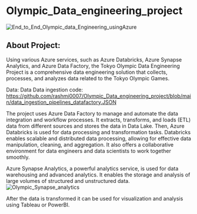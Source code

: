 # Olympic_Data_engineering_project
![End_to_End_Olympic_data_Engineering_usingAzure](https://github.com/rashmi0007/Olympic_Data_engineering_project/assets/87612040/0917a345-c396-429f-a4fb-2d39a8034b52)


## About Project:
Using various Azure services, such as Azure Databricks, Azure Synapse Analytics, and Azure Data Factory, the Tokyo Olympic Data Engineering Project is a comprehensive data engineering solution that collects, processes, and analyzes data related to the Tokyo Olympic Games.

Data: Data
Data ingestion code: https://github.com/rashmi0007/Olympic_Data_engineering_project/blob/main/data_ingestion_pipelines_datafactory.JSON

The project uses Azure Data Factory to manage and automate the data integration and workflow processes. It extracts, transforms, and loads (ETL) data from different sources and stores the data in Data Lake.
Then, Azure Databricks is used for data processing and transformation tasks. Databricks enables scalable and distributed data processing, allowing for effective data manipulation, cleaning, and aggregation. It also offers a collaborative environment for data engineers and data scientists to work together smoothly.

Azure Synapse Analytics, a powerful analytics service, is used for data warehousing and advanced analytics. It enables the storage and analysis of large volumes of structured and unstructured data. 
![Olympic_Synapse_analytics](https://github.com/rashmi0007/Olympic_Data_engineering_project/assets/87612040/2b0c2fb2-00da-44b0-83da-eb339c82d632)

After the data is transformed it can be used for visualization and analysis using Tableau or PowerBI.

